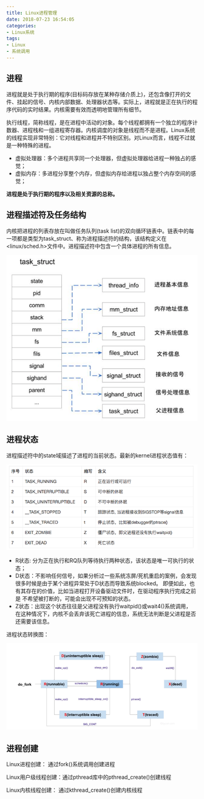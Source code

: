 ```yaml
---
title: Linux进程管理
date: 2018-07-23 16:54:05
categories: 
- Linux系统
tags:
- Linux
- 系统调用
---
```


## 进程
进程就是处于执行期的程序(目标码存放在某种存储介质上)，还包含像打开的文件、挂起的信号、内核内部数据、处理器状态等。实际上，进程就是正在执行的程序代码的实时结果。内核需要有效而透明地管理所有细节。

执行线程，简称线程，是在进程中活动的对象。每个线程都拥有一个独立的程序计数器、进程栈和一组进程寄存器。内核调度的对象是线程而不是进程。Linux系统的线程实现非常特别：它对线程和进程并不特别区别。对Linux而言，线程不过就是一种特殊的进程。

* 虚拟处理器：多个进程共享同一个处理器，但虚拟处理器给进程一种独占的感觉；
* 虚拟内存：多进程分享整个内存，但虚拟内存给进程以独占整个内存空间的感觉；


**进程是处于执行期的程序以及相关资源的总称。**

## 进程描述符及任务结构

内核把进程的列表存放在叫做任务队列(task list)的双向循环链表中。链表中的每一项都是类型为task_struct、称为进程描述符的结构，该结构定义在<linux/sched.h>文件中。进程描述符中包含一个具体进程的所有信息。

![进程描述符](Linux进程管理/task1.png)

## 进程状态

进程描述符中的state域描述了进程的当前状态。最新的kernel进程状态值有：

![](Linux进程管理/task2.png)


* R状态: 分为正在执行和RQ队列等待执行两种状态，该状态是唯一可执行的状态；
* D状态：不影响任何信号，如果分析过一些系统冻屏/死机重启的案例，会发现很多时候是由于某个进程异常处于D状态而导致系统blocked。 即便如此，也有其存在的价值，比如当进程打开设备驱动文件时，在驱动程序执行完成之前是 不希望被打断的，可能会出现不可预知的状态。
* Z状态：出现这个状态往往是父进程没有执行waitpid()或wait4()系统调用， 在这种情况下，内核不会丢弃该死亡进程的信息，系统无法判断是父进程是否还需要该信息。

进程状态转换图：

![](Linux进程管理/task3.png)


## 进程创建

Linux进程创建： 通过fork()系统调用创建进程

Linux用户级线程创建：通过pthread库中的pthread_create()创建线程

Linux内核线程创建： 通过kthread_create()创建内核线程